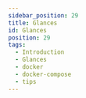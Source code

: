 ```yaml
---
sidebar_position: 29
title: Glances
id: Glances
position: 29
tags:
  - Introduction
  - Glances
  - docker
  - docker-compose
  - tips
---
```

